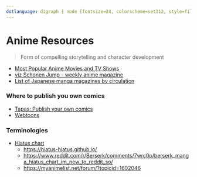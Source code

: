 ```yaml
---
dotlanguage: digraph { node [fontsize=24, colorscheme=set312, style=filled] a [fillcolor=1] b [fillcolor=2] c [fillcolor=3] a -> b -> c }
---
```


# Anime Resources

> Form of compelling storytelling and character development

* [Most Popular Anime Movies and TV Shows](https://www.imdb.com/search/keyword/?keywords=anime)
* [viz Schonen Jump - weekly anime magazine](https://www.viz.com/shonenjump)
* [List of Japanese manga magazines by circulation](https://en.wikipedia.org/wiki/List_of_Japanese_manga_magazines_by_circulation)


### Where to publish you own comics

* [Tapas: Publish your own comics](https://tapas.io/about)
* [Webtoons](https://www.webtoons.com/en/creators101/getstarted)

### Terminologies

* [Hiatus chart](https://en.wikipedia.org/wiki/Hiatus_(linguistics))
  * https://hiatus-hiatus.github.io/
  * https://www.reddit.com/r/Berserk/comments/7wrc0p/berserk_manga_hiatus_chart_im_new_to_reddit_so/
  * https://myanimelist.net/forum/?topicid=1602046

<dot :code="dotlanguage"></dot>
